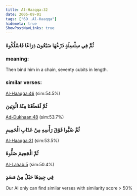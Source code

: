 ```yaml
---
title: Al-Haaqqa:32
date: 2005-09-01
tags: ["69 .Al-Haaqqa"]
hidemeta: true 
ShowPostNavLinks: true 
---
```

### ثُمَّ فِي سِلْسِلَةٍ ذَرْعُهَا سَبْعُونَ ذِرَاعًا فَاسْلُكُوهُ
### meaning: 
Then bind him in a chain, seventy cubits in length.
### similar verses: 

[Al-Haaqqa:46](/69/46) (sim:54.5%)

### ثُمَّ لَقَطَعْنَا مِنْهُ الْوَتِينَ

[Ad-Dukhaan:48](/44/48) (sim:53.7%)

### ثُمَّ صُبُّوا فَوْقَ رَأْسِهِ مِنْ عَذَابِ الْحَمِيمِ

[Al-Haaqqa:31](/69/31) (sim:53.5%)

### ثُمَّ الْجَحِيمَ صَلُّوهُ

[Al-Lahab:5](/111/5) (sim:50.4%)

### فِي جِيدِهَا حَبْلٌ مِنْ مَسَدٍ

Our AI only can find similar verses with similarity score > 50% 
